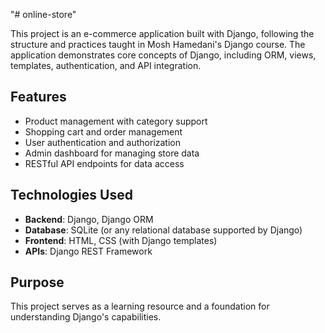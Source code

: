 "# online-store" 

This project is an e-commerce application built with Django, following the structure and practices taught in Mosh Hamedani's Django course. The application demonstrates core concepts of Django, including ORM, views, templates, authentication, and API integration.

## Features
- Product management with category support
- Shopping cart and order management
- User authentication and authorization
- Admin dashboard for managing store data
- RESTful API endpoints for data access
  
## Technologies Used
- **Backend**: Django, Django ORM
- **Database**: SQLite (or any relational database supported by Django)
- **Frontend**: HTML, CSS (with Django templates)
- **APIs**: Django REST Framework

## Purpose
This project serves as a learning resource and a foundation for understanding Django's capabilities.
